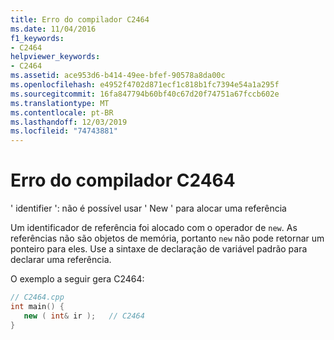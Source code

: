 ```yaml
---
title: Erro do compilador C2464
ms.date: 11/04/2016
f1_keywords:
- C2464
helpviewer_keywords:
- C2464
ms.assetid: ace953d6-b414-49ee-bfef-90578a8da00c
ms.openlocfilehash: e4952f4702d871ecf1c818b1fc7394e54a1a295f
ms.sourcegitcommit: 16fa847794b60bf40c67d20f74751a67fccb602e
ms.translationtype: MT
ms.contentlocale: pt-BR
ms.lasthandoff: 12/03/2019
ms.locfileid: "74743881"
---
```

# <a name="compiler-error-c2464"></a>Erro do compilador C2464

' identifier ': não é possível usar ' New ' para alocar uma referência

Um identificador de referência foi alocado com o operador de `new`. As referências não são objetos de memória, portanto `new` não pode retornar um ponteiro para eles. Use a sintaxe de declaração de variável padrão para declarar uma referência.

O exemplo a seguir gera C2464:

```cpp
// C2464.cpp
int main() {
   new ( int& ir );   // C2464
}
```
